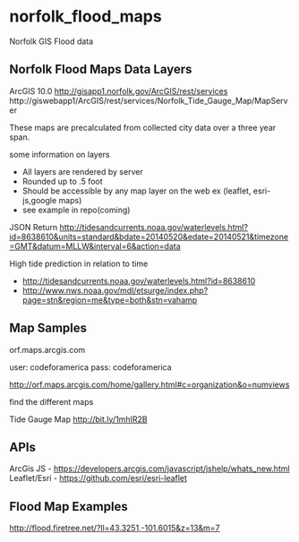 norfolk_flood_maps
==================

Norfolk GIS Flood data

Norfolk Flood Maps Data Layers
---
ArcGIS 10.0
http://gisapp1.norfolk.gov/ArcGIS/rest/services
http://giswebapp1/ArcGIS/rest/services/Norfolk_Tide_Gauge_Map/MapServer


These maps are precalculated from collected city data over a three year span.

some information on layers

- All layers are rendered by server
- Rounded up to .5 foot
- Should be accessible by any map layer on the web ex (leaflet, esri-js,google maps)
- see example in repo(coming)  


JSON Return
http://tidesandcurrents.noaa.gov/waterlevels.html?id=8638610&units=standard&bdate=20140520&edate=20140521&timezone=GMT&datum=MLLW&interval=6&action=data

High tide prediction in relation to time
- http://tidesandcurrents.noaa.gov/waterlevels.html?id=8638610
- http://www.nws.noaa.gov/mdl/etsurge/index.php?page=stn&region=me&type=both&stn=vahamp


Map Samples
---
orf.maps.arcgis.com

user: codeforamerica
pass: codeforamerica

http://orf.maps.arcgis.com/home/gallery.html#c=organization&o=numviews

find the different maps


Tide Gauge Map
http://bit.ly/1mhIR2B

APIs
---
ArcGis JS - https://developers.arcgis.com/javascript/jshelp/whats_new.html
Leaflet/Esri - https://github.com/esri/esri-leaflet

Flood Map Examples
---
http://flood.firetree.net/?ll=43.3251,-101.6015&z=13&m=7
